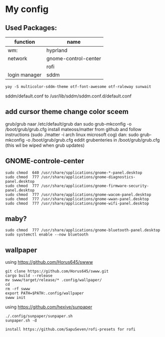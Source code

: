 # My config 
## Used Packages:
 | function | name | 
 | --- | ---|
 | wm: | hyprland |
 | network | gnome-control-center |
 | | rofi |
 | login manager | sddm | 
 
 ````terminal
 yay -S multicolor-sddm-theme otf-font-awesome otf-raleway sunwait 
 ````
 sddm/default.conf to /usr/lib/sddm/sddm.conf.d/default.conf

 ## add cursor theme change color sceem
 grub/grub naar /etc/default/grub
 dan sudo grub-mkconfig -o /boot/grub/grub.cfg
install mateoss/matter from github and follow instructions (sudo ./matter -i arch linux microsoft cog) dan:
sudo grub-mkconfig -o /boot/grub/grub.cfg
eddit grubenteries in /boot/grub/grub.cfg (this wil be wiped when grub updates) 


## GNOME-controle-center
````terminal
sudo chmod  640 /usr/share/spplications/gnome-*-panel.desktop
sudo chmod  777 /usr/share/applications/gnome-diagnostics-panel.desktop
sudo chmod  777 /usr/share/applications/gnome-firmware-security-panel.desktop
sudo chmod  777 /usr/share/applications/gnome-wacom-panel.desktop
sudo chmod  777 /usr/share/applications/gnome-wwan-panel.desktop
sudo chmod  777 /usr/share/applications/gnome-wifi-panel.desktop
````
## maby?
````terminal
sudo chmod  777 /usr/share/applications/gnome-bluetooth-panel.desktop
sudo systemctl enable --now bluetooth
````
## wallpaper
using https://github.com/Horus645/swww

````terminal
git clone https://github.com/Horus645/swww.git
cargo build --release
mv swww/target/release/* .config/wallpaper/
cd
rm -rf swww
export PATH=$PATH:.config/wallpaper
swww init
````

using https://github.com/hexive/sunpaper
`````terminal
./.config/sunpaper/sunpaper.sh
sunpaper.sh -d

install https://github.com/SapuSeven/rofi-presets for rofi
